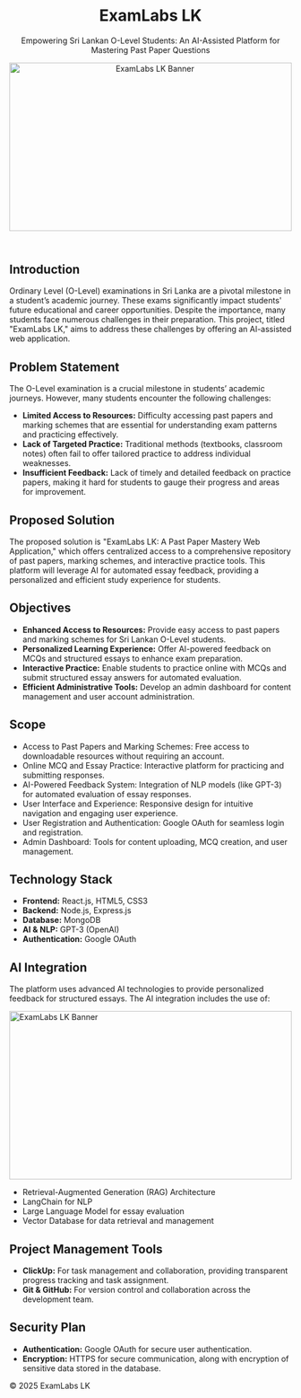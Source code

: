 <!DOCTYPE html>
<html lang="en">
<head>
    <meta charset="UTF-8">
    <meta name="viewport" content="width=device-width, initial-scale=1.0">
</head>
<body>
    <header>
        <h1>ExamLabs LK</h1>
        <p>Empowering Sri Lankan O-Level Students: An AI-Assisted Platform for Mastering Past Paper Questions</p>
        <img src="https://github.com/user-attachments/assets/f7242bc6-65c1-4aa2-a154-1d3d23608db6" alt="ExamLabs LK Banner" style="width: 100%; max-height: 300px; object-fit: cover;">
    </header>    
    <section>
        <h2>Introduction</h2>
        <p>Ordinary Level (O-Level) examinations in Sri Lanka are a pivotal milestone in a student’s academic journey. These exams significantly impact students' future educational and career opportunities. Despite the importance, many students face numerous challenges in their preparation. This project, titled "ExamLabs LK," aims to address these challenges by offering an AI-assisted web application.</p>
    </section>
    <section>
        <h2>Problem Statement</h2>
        <p>The O-Level examination is a crucial milestone in students’ academic journeys. However, many students encounter the following challenges:</p>
        <ul>
            <li><strong>Limited Access to Resources:</strong> Difficulty accessing past papers and marking schemes that are essential for understanding exam patterns and practicing effectively.</li>
            <li><strong>Lack of Targeted Practice:</strong> Traditional methods (textbooks, classroom notes) often fail to offer tailored practice to address individual weaknesses.</li>
            <li><strong>Insufficient Feedback:</strong> Lack of timely and detailed feedback on practice papers, making it hard for students to gauge their progress and areas for improvement.</li>
        </ul>
    </section>
    <section>
        <h2>Proposed Solution</h2>
        <p>The proposed solution is "ExamLabs LK: A Past Paper Mastery Web Application," which offers centralized access to a comprehensive repository of past papers, marking schemes, and interactive practice tools. This platform will leverage AI for automated essay feedback, providing a personalized and efficient study experience for students.</p>
    </section>
    <section>
        <h2>Objectives</h2>
        <ul>
            <li><strong>Enhanced Access to Resources:</strong> Provide easy access to past papers and marking schemes for Sri Lankan O-Level students.</li>
            <li><strong>Personalized Learning Experience:</strong> Offer AI-powered feedback on MCQs and structured essays to enhance exam preparation.</li>
            <li><strong>Interactive Practice:</strong> Enable students to practice online with MCQs and submit structured essay answers for automated evaluation.</li>
            <li><strong>Efficient Administrative Tools:</strong> Develop an admin dashboard for content management and user account administration.</li>
        </ul>
    </section>
    <section>
        <h2>Scope</h2>
        <ul>
            <li>Access to Past Papers and Marking Schemes: Free access to downloadable resources without requiring an account.</li>
            <li>Online MCQ and Essay Practice: Interactive platform for practicing and submitting responses.</li>
            <li>AI-Powered Feedback System: Integration of NLP models (like GPT-3) for automated evaluation of essay responses.</li>
            <li>User Interface and Experience: Responsive design for intuitive navigation and engaging user experience.</li>
            <li>User Registration and Authentication: Google OAuth for seamless login and registration.</li>
            <li>Admin Dashboard: Tools for content uploading, MCQ creation, and user management.</li>
        </ul>
    </section>
    <section>
        <h2>Technology Stack</h2>
        <ul>
            <li><strong>Frontend:</strong> React.js, HTML5, CSS3</li>
            <li><strong>Backend:</strong> Node.js, Express.js</li>
            <li><strong>Database:</strong> MongoDB</li>
            <li><strong>AI & NLP:</strong> GPT-3 (OpenAI)</li>
            <li><strong>Authentication:</strong> Google OAuth</li>
        </ul>
    </section>
    <section>
        <h2>AI Integration</h2>
        <p>The platform uses advanced AI technologies to provide personalized feedback for structured essays. The AI integration includes the use of:</p>
         <img src="https://github.com/user-attachments/assets/4285f984-1d3b-4de0-a15d-665a19cca696" alt="ExamLabs LK Banner" style="width: 100%; max-height: 300px; object-fit: cover;">
        <br/>
        <ul>
            <li>Retrieval-Augmented Generation (RAG) Architecture</li>
            <li>LangChain for NLP</li>
            <li>Large Language Model for essay evaluation</li>
            <li>Vector Database for data retrieval and management</li>
        </ul>
    </section>
    <section>
        <h2>Project Management Tools</h2>
        <ul>
            <li><strong>ClickUp:</strong> For task management and collaboration, providing transparent progress tracking and task assignment.</li>
            <li><strong>Git & GitHub:</strong> For version control and collaboration across the development team.</li>
        </ul>
    </section>
    <section>
        <h2>Security Plan</h2>
        <ul>
            <li><strong>Authentication:</strong> Google OAuth for secure user authentication.</li>
            <li><strong>Encryption:</strong> HTTPS for secure communication, along with encryption of sensitive data stored in the database.</li>
        </ul>
    </section>
    <section>
    <section>
    <footer>
        <p>&copy; 2025 ExamLabs LK</p>
    </footer>
</body>
</html>


